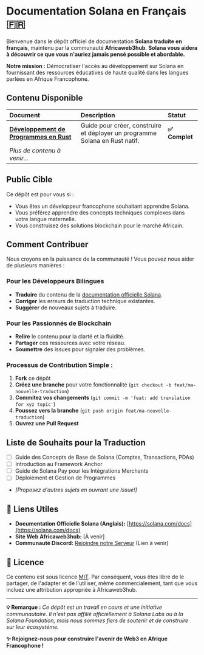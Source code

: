 # Documentation Solana en Français 🇫🇷

Bienvenue dans le dépôt officiel de documentation **Solana traduite en français**, maintenu par la communauté **Africaweb3hub**. 
**Solana vous aidera à découvrir ce que vous n'auriez jamais pensé possible et abordable.**

**Notre mission :** Démocratiser l'accès au développement sur Solana en fournissant des ressources éducatives de haute qualité dans les langues parlées en Afrique Francophone.

##  Contenu Disponible

| Document | Description | Statut |
| :--- | :--- | :--- |
| **[Développement de Programmes en Rust](./developper-en-rust.md)** | Guide pour créer, construire et déployer un programme Solana en Rust natif. | **✅ Complet** |
| *Plus de contenu à venir...* | | |

##  Public Cible

Ce dépôt est pour vous si :
- Vous êtes un développeur francophone souhaitant apprendre Solana.
- Vous préférez apprendre des concepts techniques complexes dans votre langue maternelle.
- Vous construisez des solutions blockchain pour le marché Africain.

##  Comment Contribuer

Nous croyons en la puissance de la communauté ! Vous pouvez nous aider de plusieurs manières :

###  Pour les Développeurs Bilingues
- **Traduire** du contenu de la [documentation officielle Solana](https://solana.com/docs).
- **Corriger** les erreurs de traduction technique existantes.
- **Suggérer** de nouveaux sujets à traduire.

###  Pour les Passionnés de Blockchain
- **Relire** le contenu pour la clarté et la fluidité.
- **Partager** ces ressources avec votre réseau.
- **Soumettre** des issues pour signaler des problèmes.

### Processus de Contribution Simple :
1. **Fork** ce dépôt
2. **Créez une branche** pour votre fonctionnalité (`git checkout -b feat/ma-nouvelle-traduction`)
3. **Commitez vos changements** (`git commit -m 'feat: add translation for xyz topic'`)
4. **Poussez vers la branche** (`git push origin feat/ma-nouvelle-traduction`)
5. **Ouvrez une Pull Request**

##  Liste de Souhaits pour la Traduction

- [ ] Guide des Concepts de Base de Solana (Comptes, Transactions, PDAs)
- [ ] Introduction au Framework Anchor
- [ ] Guide de Solana Pay pour les Intégrations Merchants
- [ ] Déploiement et Gestion de Programmes
- *[Proposez d'autres sujets en ouvrant une Issue!]*

## 🔗 Liens Utiles

- **Documentation Officielle Solana (Anglais):** [https://solana.com/docs](https://solana.com/docs)
- **Site Web Africaweb3hub:** [À venir]
- **Communauté Discord:** [Rejoindre notre Serveur](https://discord.gg/votre-lien) (Lien à venir)

## 📄 Licence

Ce contenu est sous licence [MIT](./LICENSE). Par conséquent, vous êtes libre de le partager, de l'adapter et de l'utiliser, même commercialement, tant que vous incluez une attribution appropriée à Africaweb3hub.

---

**💡 Remarque :** *Ce dépôt est un travail en cours et une initiative communautaire. Il n'est pas affilié officiellement à Solana Labs ou à la Solana Foundation, mais nous sommes fiers de soutenir et de construire sur leur écosystème.*

**✨ Rejoignez-nous pour construire l'avenir de Web3 en Afrique Francophone !**
